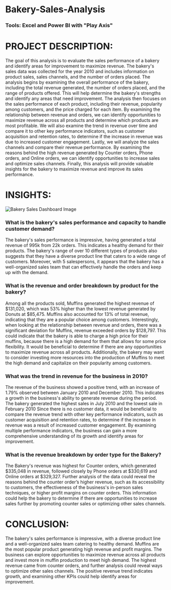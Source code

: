 # Bakery-Sales-Analysis 
### Tools: Excel and Power BI with "Play Axis"


# PROJECT DESCRIPTION:
The goal of this analysis is to evaluate the sales performance of a bakery and identify areas for improvement to maximize revenue. The bakery's sales data was collected for the year 2010 and includes information on product sales, sales channels, and the number of orders placed.
The analysis begins by examining the overall performance of the bakery, including the total revenue generated, the number of orders placed, and the range of products offered. This will help determine the bakery's strengths and identify any areas that need improvement.
The analysis then focuses on the sales performance of each product, including their revenue, popularity among customers, and the price charged for each item. By examining the relationship between revenue and orders, we can identify opportunities to maximize revenue across all products and determine which products are most profitable.
We will also examine the trend in revenue over time and compare it to other key performance indicators, such as customer acquisition and retention rates, to determine if the increase in revenue was due to increased customer engagement.
Lastly, we will analyze the sales channels and compare their revenue performance. By examining the reasons behind the high revenue generated by Counter orders, Phone orders, and Online orders, we can identify opportunities to increase sales and optimize sales channels.
Finally, this analysis will provide valuable insights for the bakery to maximize revenue and improve its sales performance.

# INSIGHTS:

 ![Bakery Sales Dashboard Image](https://user-images.githubusercontent.com/127628021/227203216-581b9f65-d278-4c41-81b9-bf2f9d998760.PNG)

### What is the bakery's sales performance and capacity to handle customer demand?
The bakery's sales performance is impressive, having generated a total revenue of 995k from 22k orders. This indicates a healthy demand for their products. The bakery's range of over 10 different types of products also suggests that they have a diverse product line that caters to a wide range of customers.
Moreover, with 5 salespersons, it appears that the bakery has a well-organized sales team that can effectively handle the orders and keep up with the demand.

### What is the revenue and order breakdown by product for the bakery?
Among all the products sold, Muffins generated the highest revenue of $131,020, which was 53% higher than the lowest revenue generated by Donuts at $85,475. Muffins also accounted for 13% of total revenue, indicating that they are a popular choice among customers.
Interestingly, when looking at the relationship between revenue and orders, there was a significant deviation for Muffins, revenue exceeded orders by $128,797. This could indicate that the bakery is able to charge a high price for their muffins, because there is a high demand for them that allows for some price flexibility.
It would be beneficial to determine if there are any opportunities to maximize revenue across all products. Additionally, the bakery may want to consider investing more resources into the production of Muffins to meet the high demand and capitalize on their popularity among customers.

### What was the trend in revenue for the business in 2010?
The revenue of the business showed a positive trend, with an increase of 1.79% observed between January 2010 and December 2010. This indicates a growth in the business's ability to generate revenue during the period. The bakery generated the highest sales in July 2010 and the lowest sale in February 2010
Since there is no customer data, it would be beneficial to compare the revenue trend with other key performance indicators, such as customer acquisition and retention rates, to determine if the increase in revenue was a result of increased customer engagement. By examining multiple performance indicators, the business can gain a more comprehensive understanding of its growth and identify areas for improvement.

### What is the revenue breakdown by order type for the Bakery?
The Bakery's revenue was highest for Counter orders, which generated $335,048 in revenue, followed closely by Phone orders at $330,619 and Online orders at $329,327.
Further analysis of the data could reveal the reasons behind the counter order’s higher revenue, such as its accessibility to customers, the effectiveness of the business's in-person sales techniques, or higher profit margins on counter orders. This information could help the bakery to determine if there are opportunities to increase sales further by promoting counter sales or optimizing other sales channels.

# CONCLUSION:
The bakery's sales performance is impressive, with a diverse product line and a well-organized sales team catering to healthy demand. Muffins are the most popular product generating high revenue and profit margins. The business can explore opportunities to maximize revenue across all products and invest more in muffin production to meet high demand. The highest revenue came from counter orders, and further analysis could reveal ways to optimize other sales channels. The positive revenue trend indicates growth, and examining other KPIs could help identify areas for improvement.
